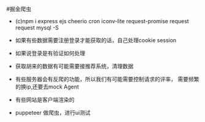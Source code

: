 #掘金爬虫
- (c)npm i express ejs cheerio cron iconv-lite request-promise request request mysql -S

- 如果有些数据需要注册登录才能获取的话，自己处理cookie session
- 如果说登录是有验证如何处理
- 获取胡来的数据有可能需要接推荐系统，清理数据
- 有些服务器会有反爬的功能，所以我们有可能需要控制请求的评率， 需要频繁的换ip,还要去mock Agent
- 有些网站是客户端渲染的
- puppeteer 做爬虫，进行ui测试